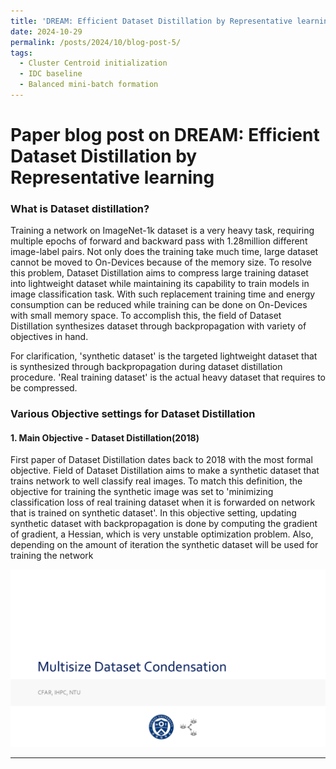 ```yaml
---
title: 'DREAM: Efficient Dataset Distillation by Representative learning - Paper Blog Post'
date: 2024-10-29
permalink: /posts/2024/10/blog-post-5/
tags:
  - Cluster Centroid initialization
  - IDC baseline
  - Balanced mini-batch formation
---
```


Paper blog post on DREAM: Efficient Dataset Distillation by Representative learning 
======

### What is Dataset distillation?

Training a network on ImageNet-1k dataset is a very heavy task, requiring multiple epochs of forward and backward pass with 1.28million different image-label pairs. Not only does the training take much time, large dataset cannot be moved to On-Devices because of the memory size. To resolve this problem, Dataset Distillation aims to compress large training dataset into lightweight dataset while maintaining its capability to train models in image classification task. With such replacement training time and energy consumption can be reduced while training can be done on On-Devices with small memory space. To accomplish this, the field of Dataset Distillation synthesizes dataset through backpropagation with variety of objectives in hand.

For clarification, 'synthetic dataset' is the targeted lightweight dataset that is synthesized through backpropagation during dataset distillation procedure. 'Real training dataset' is the actual heavy dataset that requires to be compressed.

### Various Objective settings for Dataset Distillation

#### 1. Main Objective - Dataset Distillation(2018)

First paper of Dataset Distillation dates back to 2018 with the most formal objective. Field of Dataset Distillation aims to make a synthetic dataset that trains network to well classify real images. To match this definition, the objective for training the synthetic image was set to 'minimizing classification loss of real training dataset when it is forwarded on network that is trained on synthetic dataset'. In this objective setting, updating synthetic dataset with backpropagation is done by computing the gradient of gradient, a Hessian, which is very unstable optimization problem. Also, depending on the amount of iteration the synthetic dataset will be used for training the network 


![Editing a markdown file for a talk](/Multisize_DC/슬라이드1.PNG)

------
